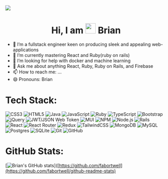 

[![](https://visitcount.itsvg.in/api?id=fabortwell&icon=0&color=0)](https://visitcount.itsvg.in)
---
<div align="center"><h1> Hi, I am <img src="https://raw.githubusercontent.com/TheDudeThatCode/TheDudeThatCode/master/Assets/Hi.gif" width="32px"/> Brian </h1> </div>

- 🔭 I’m a fullstack engineer keen on producing sleek and appealing web-applications
- 🌱 I’m currently mastering React and Ruby(ruby on rails)
- 🤔 I’m looking for help with docker and machine learning
- 💬 Ask me about anything React, Ruby, Ruby on Rails, and Firebase
- 📫 How to reach me: ...
- 😄 Pronouns: Brian


# Tech Stack:
![CSS3](https://img.shields.io/badge/css3-%231572B6.svg?style=for-the-badge&logo=css3&logoColor=white)
![HTML5](https://img.shields.io/badge/html5-%23E34F26.svg?style=for-the-badge&logo=html5&logoColor=white)
![Java](https://img.shields.io/badge/java-%23ED8B00.svg?style=for-the-badge&logo=java&logoColor=white)
![JavaScript](https://img.shields.io/badge/javascript-%23323330.svg?style=for-the-badge&logo=javascript&logoColor=%23F7DF1E)
![Ruby](https://img.shields.io/badge/ruby-%23CC342D.svg?style=for-the-badge&logo=ruby&logoColor=white)
![TypeScript](https://img.shields.io/badge/typescript-%23007ACC.svg?style=for-the-badge&logo=typescript&logoColor=white)
![Bootstrap](https://img.shields.io/badge/bootstrap-%23563D7C.svg?style=for-the-badge&logo=bootstrap&logoColor=white)
![jQuery](https://img.shields.io/badge/jquery-%230769AD.svg?style=for-the-badge&logo=jquery&logoColor=white)
![JWT/JSON Web Token](https://img.shields.io/badge/JWT-black?style=for-the-badge&logo=JSON%20web%20tokens)
![MUI ](https://img.shields.io/badge/MUI-%230081CB.svg?style=for-the-badge&logo=material-ui&logoColor=white)
![NPM ](https://img.shields.io/badge/NPM-%23000000.svg?style=for-the-badge&logo=npm&logoColor=white)
![Node.js ](https://img.shields.io/badge/node.js-6DA55F?style=for-the-badge&logo=node.js&logoColor=white)
![Rails](https://img.shields.io/badge/rails-%23CC0000.svg?style=for-the-badge&logo=ruby-on-rails&logoColor=white)
![React](https://img.shields.io/badge/react-%2320232a.svg?style=for-the-badge&logo=react&logoColor=%2361DAFB)
![React Router](https://img.shields.io/badge/React_Router-CA4245?style=for-the-badge&logo=react-router&logoColor=white)
![Redux](https://img.shields.io/badge/redux-%23593d88.svg?style=for-the-badge&logo=redux&logoColor=white)
![TailwindCSS](https://img.shields.io/badge/tailwindcss-%2338B2AC.svg?style=for-the-badge&logo=tailwind-css&logoColor=white)
![MongoDB](https://img.shields.io/badge/MongoDB-%234ea94b.svg?style=for-the-badge&logo=mongodb&logoColor=white)
![MySQL](https://img.shields.io/badge/mysql-%2300f.svg?style=for-the-badge&logo=mysql&logoColor=white)
![Postgres](https://img.shields.io/badge/postgres-%23316192.svg?style=for-the-badge&logo=postgresql&logoColor=white)
![SQLite](https://img.shields.io/badge/sqlite-%2307405e.svg?style=for-the-badge&logo=sqlite&logoColor=white)
![Git](https://img.shields.io/badge/git-%23F05033.svg?style=for-the-badge&logo=git&logoColor=white)
![GitHub](https://img.shields.io/badge/github-%23121011.svg?style=for-the-badge&logo=github&logoColor=white)


<!-- made using https://prm.pushkaryadav.in -->

# GitHub Stats:
[![Brian's GitHub stats](https://github-readme-stats.vercel.app/api?username=fabortwell)]([https://github.com/fabortwell](https://github.com/fabortwell/github-readme-stats)


